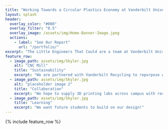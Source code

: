 ```yaml
---
title: "Working Towards a Circular Plastics Economy at Vanderbilt University"
layout: splash
header:
  overlay_color: "#000"
  overlay_filter: "0.5"
  overlay_image: /assets/img/Home-Banner-Image.jpeg
  actions:
    - label: "See Our Report"
      url: "/portfolio/"
excerpt: "The Little Engineers That Could are a team at Vanderbilt University who hope to help our community directly utilize more waste from students by repurposing recycled plastic bottles into 3D printing filament through an optimized extruder."
feature_row:
  - image_path: assets/img/Skyler.jpg
    alt: "CNC Mill"
    title: "Sustainability"
    excerpt: "We are partnered with Vanderbilt Recycling to repurpose waste from students."
  - image_path: assets/img/Skyler.jpg
    alt: "placeholder image 2"
    title: "Collaboration"
    excerpt: "We hope to supply 3D printing labs across campus with recycled filament."
  - image_path: assets/img/Skyler.jpg
    title: "Learning"
    excerpt: "We want future students to build on our design!"
---
```


{% include feature_row %}

